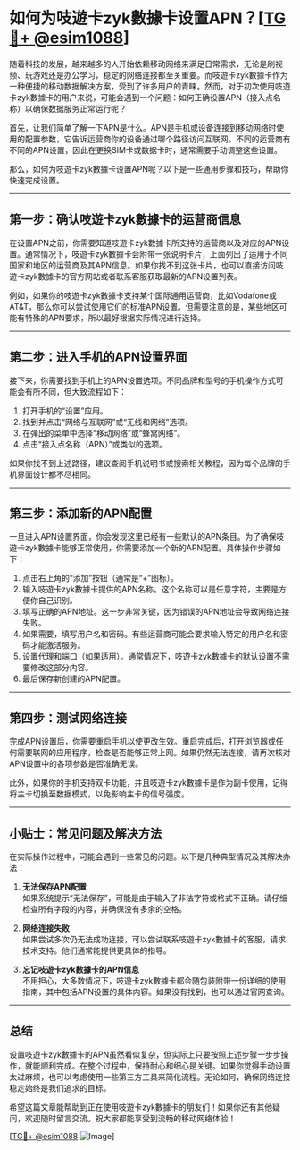 # 如何为吱遊卡zyk數據卡设置APN？[[TG💪+ @esim1088](https://t.me/s/esim1088)]

随着科技的发展，越来越多的人开始依赖移动网络来满足日常需求，无论是刷视频、玩游戏还是办公学习，稳定的网络连接都至关重要。而吱遊卡zyk數據卡作为一种便捷的移动数据解决方案，受到了许多用户的青睐。然而，对于初次使用吱遊卡zyk數據卡的用户来说，可能会遇到一个问题：如何正确设置APN（接入点名称）以确保数据服务正常运行呢？

首先，让我们简单了解一下APN是什么。APN是手机或设备连接到移动网络时使用的配置参数，它告诉运营商你的设备通过哪个路径访问互联网。不同的运营商有不同的APN设置，因此在更换SIM卡或数据卡时，通常需要手动调整这些设置。

那么，如何为吱遊卡zyk數據卡设置APN呢？以下是一些通用步骤和技巧，帮助你快速完成设置。

---

## 第一步：确认吱遊卡zyk數據卡的运营商信息

在设置APN之前，你需要知道吱遊卡zyk數據卡所支持的运营商以及对应的APN设置。通常情况下，吱遊卡zyk數據卡会附带一张说明卡片，上面列出了适用于不同国家和地区的运营商及其APN信息。如果你找不到这张卡片，也可以直接访问吱遊卡zyk數據卡的官方网站或者联系客服获取最新的APN设置列表。

例如，如果你的吱遊卡zyk數據卡支持某个国际通用运营商，比如Vodafone或AT&T，那么你可以尝试使用它们的标准APN设置。但需要注意的是，某些地区可能有特殊的APN要求，所以最好根据实际情况进行选择。

---

## 第二步：进入手机的APN设置界面

接下来，你需要找到手机上的APN设置选项。不同品牌和型号的手机操作方式可能会有所不同，但大致流程如下：

1. 打开手机的“设置”应用。
2. 找到并点击“网络与互联网”或“无线和网络”选项。
3. 在弹出的菜单中选择“移动网络”或“蜂窝网络”。
4. 点击“接入点名称（APN）”或类似的选项。

如果你找不到上述路径，建议查阅手机说明书或搜索相关教程，因为每个品牌的手机界面设计都不尽相同。

---

## 第三步：添加新的APN配置

一旦进入APN设置界面，你会发现这里已经有一些默认的APN条目。为了确保吱遊卡zyk數據卡能够正常使用，你需要添加一个新的APN配置。具体操作步骤如下：

1. 点击右上角的“添加”按钮（通常是“+”图标）。
2. 输入吱遊卡zyk數據卡提供的APN名称。这个名称可以是任意字符，主要是方便你自己识别。
3. 填写正确的APN地址。这一步非常关键，因为错误的APN地址会导致网络连接失败。
4. 如果需要，填写用户名和密码。有些运营商可能会要求输入特定的用户名和密码才能激活服务。
5. 设置代理和端口（如果适用）。通常情况下，吱遊卡zyk數據卡的默认设置不需要修改这部分内容。
6. 最后保存新创建的APN配置。

---

## 第四步：测试网络连接

完成APN设置后，你需要重启手机以使更改生效。重启完成后，打开浏览器或任何需要联网的应用程序，检查是否能够正常上网。如果仍然无法连接，请再次核对APN设置中的各项参数是否准确无误。

此外，如果你的手机支持双卡功能，并且吱遊卡zyk數據卡是作为副卡使用，记得将主卡切换至数据模式，以免影响主卡的信号强度。

---

## 小贴士：常见问题及解决方法

在实际操作过程中，可能会遇到一些常见的问题。以下是几种典型情况及其解决办法：

1. **无法保存APN配置**  
   如果系统提示“无法保存”，可能是由于输入了非法字符或格式不正确。请仔细检查所有字段的内容，并确保没有多余的空格。

2. **网络连接失败**  
   如果尝试多次仍无法成功连接，可以尝试联系吱遊卡zyk數據卡的客服，请求技术支持。他们通常能提供更具体的指导。

3. **忘记吱遊卡zyk數據卡的APN信息**  
   不用担心，大多数情况下，吱遊卡zyk數據卡都会随包装附带一份详细的使用指南，其中包括APN设置的具体内容。如果没有找到，也可以通过官网查询。

---

## 总结

设置吱遊卡zyk數據卡的APN虽然看似复杂，但实际上只要按照上述步骤一步步操作，就能顺利完成。在整个过程中，保持耐心和细心是关键。如果你觉得手动设置太过麻烦，也可以考虑使用一些第三方工具来简化流程。无论如何，确保网络连接稳定始终是我们追求的目标。

希望这篇文章能帮助到正在使用吱遊卡zyk數據卡的朋友们！如果你还有其他疑问，欢迎随时留言交流。祝大家都能享受到流畅的移动网络体验！

[[TG💪+ @esim1088](https://t.me/s/esim1088) ![Image](https://i.postimg.cc/4NQfJmqS/Snipaste-2025-05-13-00-14-12.png)]